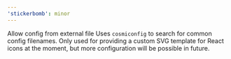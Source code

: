 ```yaml
---
'stickerbomb': minor
---
```


Allow config from external file
Uses `cosmiconfig` to search for common config filenames. Only used
for providing a custom SVG template for React icons at the moment, but
more configuration will be possible in future.

